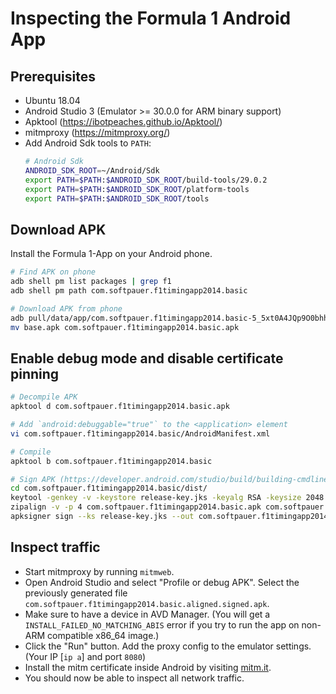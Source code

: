 # Inspecting the Formula 1 Android App

## Prerequisites

* Ubuntu 18.04
* Android Studio 3 (Emulator >= 30.0.0 for ARM binary support)
* Apktool (https://ibotpeaches.github.io/Apktool/)
* mitmproxy (https://mitmproxy.org/)
* Add Android Sdk tools to `PATH`:
  ```bash
  # Android Sdk
  ANDROID_SDK_ROOT=~/Android/Sdk
  export PATH=$PATH:$ANDROID_SDK_ROOT/build-tools/29.0.2
  export PATH=$PATH:$ANDROID_SDK_ROOT/platform-tools
  export PATH=$PATH:$ANDROID_SDK_ROOT/tools
  ```

## Download APK

Install the Formula 1-App on your Android phone.

```bash
# Find APK on phone
adb shell pm list packages | grep f1
adb shell pm path com.softpauer.f1timingapp2014.basic

# Download APK from phone
adb pull/data/app/com.softpauer.f1timingapp2014.basic-5_5xt0A4JQp9O0bhh2I-5A==/base.apk
mv base.apk com.softpauer.f1timingapp2014.basic.apk
```

## Enable debug mode and disable certificate pinning

```bash
# Decompile APK
apktool d com.softpauer.f1timingapp2014.basic.apk

# Add `android:debuggable="true"` to the <application> element
vi com.softpauer.f1timingapp2014.basic/AndroidManifest.xml

# Compile
apktool b com.softpauer.f1timingapp2014.basic

# Sign APK (https://developer.android.com/studio/build/building-cmdline#sign_cmdline)
cd com.softpauer.f1timingapp2014.basic/dist/
keytool -genkey -v -keystore release-key.jks -keyalg RSA -keysize 2048 -validity 10000 -alias test
zipalign -v -p 4 com.softpauer.f1timingapp2014.basic.apk com.softpauer.f1timingapp2014.basic.aligned.apk
apksigner sign --ks release-key.jks --out com.softpauer.f1timingapp2014.basic.aligned.signed.apk com.softpauer.f1timingapp2014.basic.aligned.apk
```

## Inspect traffic

* Start mitmproxy by running `mitmweb`.
* Open Android Studio and select "Profile or debug APK".
  Select the previously generated file `com.softpauer.f1timingapp2014.basic.aligned.signed.apk`.
* Make sure to have a device in AVD Manager. (You will get a `INSTALL_FAILED_NO_MATCHING_ABIS` 
  error if you try to run the app on non-ARM compatible x86_64 image.)
* Click the "Run" button. Add the proxy config to the emulator settings.
  (Your IP [`ip a`] and port `8080`)
* Install the mitm certificate inside Android by visiting [mitm.it](mitm.it).
* You should now be able to inspect all network traffic.
